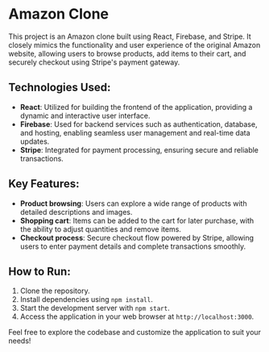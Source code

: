 # Amazon Clone

This project is an Amazon clone built using React, Firebase, and Stripe. It closely mimics the functionality and user experience of the original Amazon website, allowing users to browse products, add items to their cart, and securely checkout using Stripe's payment gateway.

## Technologies Used:
- **React**: Utilized for building the frontend of the application, providing a dynamic and interactive user interface.
- **Firebase**: Used for backend services such as authentication, database, and hosting, enabling seamless user management and real-time data updates.
- **Stripe**: Integrated for payment processing, ensuring secure and reliable transactions.

## Key Features:
- **Product browsing**: Users can explore a wide range of products with detailed descriptions and images.
- **Shopping cart**: Items can be added to the cart for later purchase, with the ability to adjust quantities and remove items.
- **Checkout process**: Secure checkout flow powered by Stripe, allowing users to enter payment details and complete transactions smoothly.

## How to Run:
1. Clone the repository.
2. Install dependencies using `npm install`.
3. Start the development server with `npm start`.
4. Access the application in your web browser at `http://localhost:3000`.

Feel free to explore the codebase and customize the application to suit your needs!
